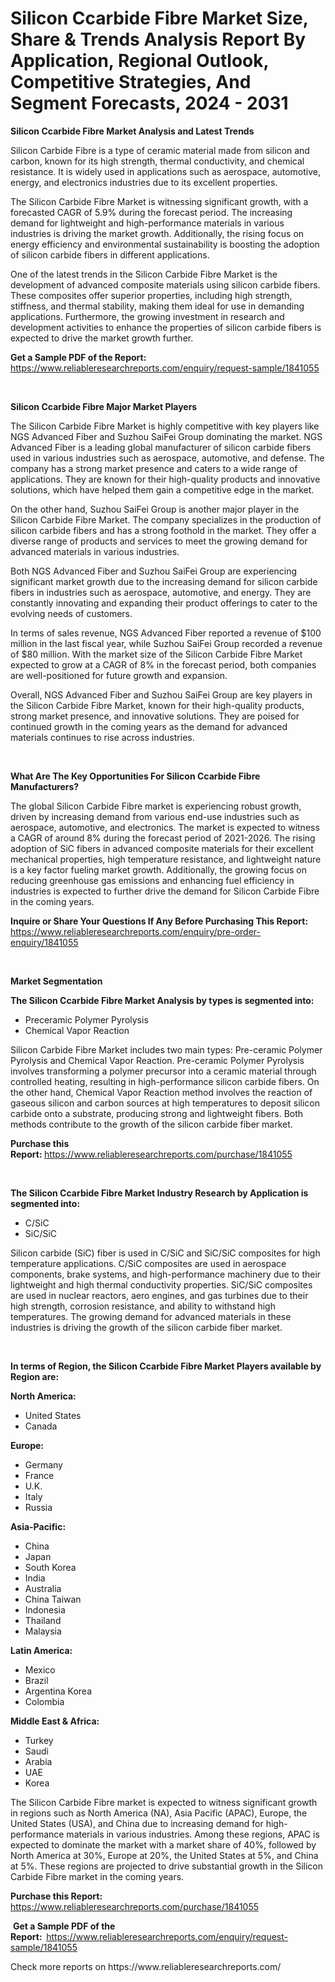 <p><h1>Silicon Ccarbide Fibre Market Size, Share & Trends Analysis Report By Application, Regional Outlook, Competitive Strategies, And Segment Forecasts, 2024 - 2031</h1></p><p><strong>Silicon Ccarbide Fibre Market Analysis and Latest Trends</strong></p>
<p><p>Silicon Carbide Fibre is a type of ceramic material made from silicon and carbon, known for its high strength, thermal conductivity, and chemical resistance. It is widely used in applications such as aerospace, automotive, energy, and electronics industries due to its excellent properties.</p><p>The Silicon Carbide Fibre Market is witnessing significant growth, with a forecasted CAGR of 5.9% during the forecast period. The increasing demand for lightweight and high-performance materials in various industries is driving the market growth. Additionally, the rising focus on energy efficiency and environmental sustainability is boosting the adoption of silicon carbide fibers in different applications.</p><p>One of the latest trends in the Silicon Carbide Fibre Market is the development of advanced composite materials using silicon carbide fibers. These composites offer superior properties, including high strength, stiffness, and thermal stability, making them ideal for use in demanding applications. Furthermore, the growing investment in research and development activities to enhance the properties of silicon carbide fibers is expected to drive the market growth further.</p></p>
<p><strong>Get a Sample PDF of the Report:&nbsp;</strong> <a href="https://www.reliableresearchreports.com/enquiry/request-sample/1841055">https://www.reliableresearchreports.com/enquiry/request-sample/1841055</a></p>
<p>&nbsp;</p>
<p><strong>Silicon Ccarbide Fibre Major Market Players</strong></p>
<p><p>The Silicon Carbide Fibre Market is highly competitive with key players like NGS Advanced Fiber and Suzhou SaiFei Group dominating the market. NGS Advanced Fiber is a leading global manufacturer of silicon carbide fibers used in various industries such as aerospace, automotive, and defense. The company has a strong market presence and caters to a wide range of applications. They are known for their high-quality products and innovative solutions, which have helped them gain a competitive edge in the market.</p><p>On the other hand, Suzhou SaiFei Group is another major player in the Silicon Carbide Fibre Market. The company specializes in the production of silicon carbide fibers and has a strong foothold in the market. They offer a diverse range of products and services to meet the growing demand for advanced materials in various industries.</p><p>Both NGS Advanced Fiber and Suzhou SaiFei Group are experiencing significant market growth due to the increasing demand for silicon carbide fibers in industries such as aerospace, automotive, and energy. They are constantly innovating and expanding their product offerings to cater to the evolving needs of customers.</p><p>In terms of sales revenue, NGS Advanced Fiber reported a revenue of $100 million in the last fiscal year, while Suzhou SaiFei Group recorded a revenue of $80 million. With the market size of the Silicon Carbide Fibre Market expected to grow at a CAGR of 8% in the forecast period, both companies are well-positioned for future growth and expansion.</p><p>Overall, NGS Advanced Fiber and Suzhou SaiFei Group are key players in the Silicon Carbide Fibre Market, known for their high-quality products, strong market presence, and innovative solutions. They are poised for continued growth in the coming years as the demand for advanced materials continues to rise across industries.</p></p>
<p>&nbsp;</p>
<p><strong>What Are The Key Opportunities For Silicon Ccarbide Fibre Manufacturers?</strong></p>
<p><p>The global Silicon Carbide Fibre market is experiencing robust growth, driven by increasing demand from various end-use industries such as aerospace, automotive, and electronics. The market is expected to witness a CAGR of around 8% during the forecast period of 2021-2026. The rising adoption of SiC fibers in advanced composite materials for their excellent mechanical properties, high temperature resistance, and lightweight nature is a key factor fueling market growth. Additionally, the growing focus on reducing greenhouse gas emissions and enhancing fuel efficiency in industries is expected to further drive the demand for Silicon Carbide Fibre in the coming years.</p></p>
<p><strong>Inquire or Share Your Questions If Any Before Purchasing This Report:</strong> <a href="https://www.reliableresearchreports.com/enquiry/pre-order-enquiry/1841055">https://www.reliableresearchreports.com/enquiry/pre-order-enquiry/1841055</a></p>
<p>&nbsp;</p>
<p><strong>Market Segmentation</strong></p>
<p><strong>The Silicon Ccarbide Fibre Market Analysis by types is segmented into:</strong></p>
<p><ul><li>Preceramic Polymer Pyrolysis</li><li>Chemical Vapor Reaction</li></ul></p>
<p><p>Silicon Carbide Fibre Market includes two main types: Pre-ceramic Polymer Pyrolysis and Chemical Vapor Reaction. Pre-ceramic Polymer Pyrolysis involves transforming a polymer precursor into a ceramic material through controlled heating, resulting in high-performance silicon carbide fibers. On the other hand, Chemical Vapor Reaction method involves the reaction of gaseous silicon and carbon sources at high temperatures to deposit silicon carbide onto a substrate, producing strong and lightweight fibers. Both methods contribute to the growth of the silicon carbide fiber market.</p></p>
<p><strong>Purchase this Report:&nbsp;</strong><a href="https://www.reliableresearchreports.com/purchase/1841055">https://www.reliableresearchreports.com/purchase/1841055</a></p>
<p>&nbsp;</p>
<p><strong>The Silicon Ccarbide Fibre Market Industry Research by Application is segmented into:</strong></p>
<p><ul><li>C/SiC</li><li>SiC/SiC</li></ul></p>
<p><p>Silicon carbide (SiC) fiber is used in C/SiC and SiC/SiC composites for high temperature applications. C/SiC composites are used in aerospace components, brake systems, and high-performance machinery due to their lightweight and high thermal conductivity properties. SiC/SiC composites are used in nuclear reactors, aero engines, and gas turbines due to their high strength, corrosion resistance, and ability to withstand high temperatures. The growing demand for advanced materials in these industries is driving the growth of the silicon carbide fiber market.</p></p>
<p>&nbsp;</p>
<p><strong>In terms of Region, the Silicon Ccarbide Fibre Market Players available by Region are:</strong></p>
<p>
    <p> <strong> North America: </strong>
        <ul>
            <li>United States</li>
            <li>Canada</li>
        </ul>
        </p> 
    <p> <strong> Europe: </strong>
        <ul>
            <li>Germany</li>
            <li>France</li>
            <li>U.K.</li>
            <li>Italy</li>
            <li>Russia</li>
        </ul>
        </p> 
    <p> <strong> Asia-Pacific: </strong>
        <ul>
            <li>China</li>
            <li>Japan</li>
            <li>South Korea</li>
            <li>India</li>
            <li>Australia</li>
            <li>China Taiwan</li>
            <li>Indonesia</li>
            <li>Thailand</li>
            <li>Malaysia</li>
        </ul>
        </p> 
    <p> <strong> Latin America: </strong>
        <ul>
            <li>Mexico</li>
            <li>Brazil</li>
            <li>Argentina Korea</li>
            <li>Colombia</li>
        </ul>
        </p> 
    <p> <strong> Middle East & Africa: </strong>
        <ul>
            <li>Turkey</li>
            <li>Saudi</li>
            <li>Arabia</li>
            <li>UAE</li>
            <li>Korea</li>
        </ul>
    </p>
    </p>
<p><p>The Silicon Carbide Fibre market is expected to witness significant growth in regions such as North America (NA), Asia Pacific (APAC), Europe, the United States (USA), and China due to increasing demand for high-performance materials in various industries. Among these regions, APAC is expected to dominate the market with a market share of 40%, followed by North America at 30%, Europe at 20%, the United States at 5%, and China at 5%. These regions are projected to drive substantial growth in the Silicon Carbide Fibre market in the coming years.</p></p>
<p><strong>Purchase this Report: </strong><a href="https://www.reliableresearchreports.com/purchase/1841055">https://www.reliableresearchreports.com/purchase/1841055</a></p>
<p>&nbsp;<strong>Get a Sample PDF of the Report:&nbsp;&nbsp;</strong><a href="https://www.reliableresearchreports.com/enquiry/request-sample/1841055">https://www.reliableresearchreports.com/enquiry/request-sample/1841055</a></p>
<p><strong></strong></p>
<p>Check more reports on https://www.reliableresearchreports.com/</p>